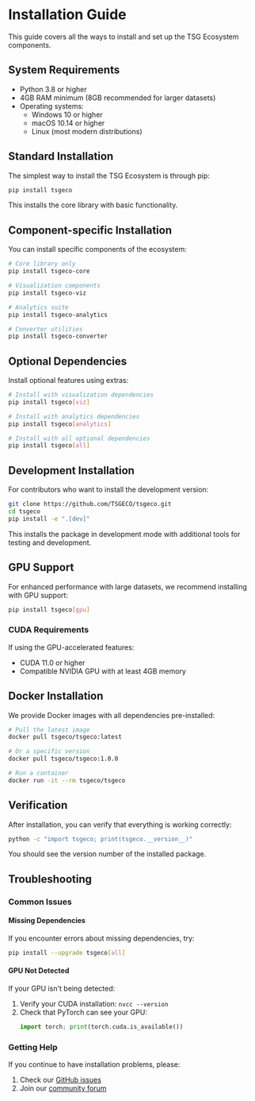 # Installation Guide

This guide covers all the ways to install and set up the TSG Ecosystem components.

## System Requirements

- Python 3.8 or higher
- 4GB RAM minimum (8GB recommended for larger datasets)
- Operating systems:
  - Windows 10 or higher
  - macOS 10.14 or higher
  - Linux (most modern distributions)

## Standard Installation

The simplest way to install the TSG Ecosystem is through pip:

```bash
pip install tsgeco
```

This installs the core library with basic functionality.

## Component-specific Installation

You can install specific components of the ecosystem:

```bash
# Core library only
pip install tsgeco-core

# Visualization components
pip install tsgeco-viz

# Analytics suite
pip install tsgeco-analytics

# Converter utilities
pip install tsgeco-converter
```

## Optional Dependencies

Install optional features using extras:

```bash
# Install with visualization dependencies
pip install tsgeco[viz]

# Install with analytics dependencies
pip install tsgeco[analytics]

# Install with all optional dependencies
pip install tsgeco[all]
```

## Development Installation

For contributors who want to install the development version:

```bash
git clone https://github.com/TSGECO/tsgeco.git
cd tsgeco
pip install -e ".[dev]"
```

This installs the package in development mode with additional tools for testing and development.

## GPU Support

For enhanced performance with large datasets, we recommend installing with GPU support:

```bash
pip install tsgeco[gpu]
```

### CUDA Requirements

If using the GPU-accelerated features:
- CUDA 11.0 or higher
- Compatible NVIDIA GPU with at least 4GB memory

## Docker Installation

We provide Docker images with all dependencies pre-installed:

```bash
# Pull the latest image
docker pull tsgeco/tsgeco:latest

# Or a specific version
docker pull tsgeco/tsgeco:1.0.0

# Run a container
docker run -it --rm tsgeco/tsgeco
```

## Verification

After installation, you can verify that everything is working correctly:

```bash
python -c "import tsgeco; print(tsgeco.__version__)"
```

You should see the version number of the installed package.

## Troubleshooting

### Common Issues

#### Missing Dependencies

If you encounter errors about missing dependencies, try:

```bash
pip install --upgrade tsgeco[all]
```

#### GPU Not Detected

If your GPU isn't being detected:

1. Verify your CUDA installation: `nvcc --version`
2. Check that PyTorch can see your GPU:
   ```python
   import torch; print(torch.cuda.is_available())
   ```

### Getting Help

If you continue to have installation problems, please:

1. Check our [GitHub issues](https://github.com/TSGECO/issues)
2. Join our [community forum](https://community.tsg-ecosystem.org)
